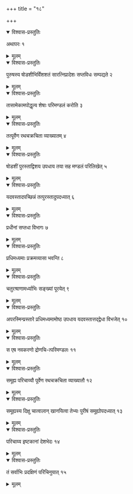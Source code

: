 +++
title = "१८"

+++


<details open><summary>विश्वास-प्रस्तुतिः</summary>

अथापरः १
</details>

<details><summary>मूलम्</summary>

अथापरः १
</details>


<details open><summary>विश्वास-प्रस्तुतिः</summary>

पुरुषस्य षोडशीभिर्विंशशतं सारत्निप्रादेशः सप्तविधः सम्पद्यते २
</details>

<details><summary>मूलम्</summary>

पुरुषस्य षोडशीभिर्विंशशतं सारत्निप्रादेशः सप्तविधः सम्पद्यते २
</details>


<details open><summary>विश्वास-प्रस्तुतिः</summary>

तासामेकामपोद्धृत्य शेषाः परिमण्डलं करोति ३
</details>

<details><summary>मूलम्</summary>

तासामेकामपोद्धृत्य शेषाः परिमण्डलं करोति ३
</details>


<details open><summary>विश्वास-प्रस्तुतिः</summary>

तत्पूर्वेण रथचक्रचिता व्याख्यातम् ४
</details>

<details><summary>मूलम्</summary>

तत्पूर्वेण रथचक्रचिता व्याख्यातम् ४
</details>


<details open><summary>विश्वास-प्रस्तुतिः</summary>

षोडशीं पुरस्ताद्विशय उपधाय तया सह मण्डलं परिलिखेत् ५
</details>

<details><summary>मूलम्</summary>

षोडशीं पुरस्ताद्विशय उपधाय तया सह मण्डलं परिलिखेत् ५
</details>


<details open><summary>विश्वास-प्रस्तुतिः</summary>

यदवस्तादपच्छिन्नं तत्पुरस्तादुपदध्यात् ६
</details>

<details><summary>मूलम्</summary>

यदवस्तादपच्छिन्नं तत्पुरस्तादुपदध्यात् ६
</details>


<details open><summary>विश्वास-प्रस्तुतिः</summary>

प्रधीनां सप्तधा विभागः ७
</details>

<details><summary>मूलम्</summary>

प्रधीनां सप्तधा विभागः ७
</details>


<details open><summary>विश्वास-प्रस्तुतिः</summary>

प्रधिमध्यमाः प्रक्रमव्यासा भवन्ति ८
</details>

<details><summary>मूलम्</summary>

प्रधिमध्यमाः प्रक्रमव्यासा भवन्ति ८
</details>


<details open><summary>विश्वास-प्रस्तुतिः</summary>

चतुरश्राणामर्ध्याभिः सङ्ख्यां पूरयेत् ९
</details>

<details><summary>मूलम्</summary>

च-तुरश्राणामर्ध्याभिः सङ्ख्यां पूरयेत् ९
</details>


<details open><summary>विश्वास-प्रस्तुतिः</summary>

अपरस्मिन्प्रस्तारे प्रधिमध्यमामोष्ठ उपधाय यदवस्तात्तद्द्वेधा विभजेत् १०
</details>

<details><summary>मूलम्</summary>

अपरस्मिन्प्रस्तारे प्रधिमध्यमामोष्ठ उपधाय यदवस्तात्तद्द्वेधा विभजेत् १०
</details>


<details open><summary>विश्वास-प्रस्तुतिः</summary>

स एष नवकरणो द्रोणचि-त्परिमण्डलः ११
</details>

<details><summary>मूलम्</summary>

स एष नवकरणो द्रोणचि-त्परिमण्डलः ११
</details>


<details open><summary>विश्वास-प्रस्तुतिः</summary>

समूह्य परिचाय्यौ पूर्वेण रथचक्रचिता व्याख्यातौ १२
</details>

<details><summary>मूलम्</summary>

समूह्य परिचाय्यौ पूर्वेण रथचक्रचिता व्याख्यातौ १२
</details>


<details open><summary>विश्वास-प्रस्तुतिः</summary>

समूह्यस्य दिक्षु चात्वालान् खानयित्वा तेभ्यः पुरीषं समूह्योपदध्यात् १३
</details>

<details><summary>मूलम्</summary>

समूह्यस्य दिक्षु चात्वालान् खानयित्वा तेभ्यः पुरीषं समूह्योपदध्यात् १३
</details>


<details open><summary>विश्वास-प्रस्तुतिः</summary>

परिचाय्य इष्टकानां देशभेदः १४
</details>

<details><summary>मूलम्</summary>

परिचाय्य इष्टकानां देशभेदः १४
</details>


<details open><summary>विश्वास-प्रस्तुतिः</summary>

तं सर्वाभिः प्रदक्षिणं परिचिनुयात् १५
</details>

<details><summary>मूलम्</summary>

तं सर्वाभिः प्रदक्षिणं परिचिनुयात् १५
</details>
